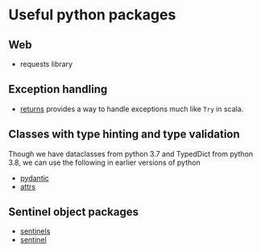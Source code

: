 # Useful python packages

## Web

* requests library

## Exception handling

* [returns](https://pypi.org/project/returns/) provides a way to handle exceptions much like `Try` in scala.

## Classes with type hinting and type validation

Though we have dataclasses from python 3.7 and TypedDict from python 3.8, we can use the following in earlier versions of python

* [pydantic](https://github.com/samuelcolvin/pydantic)
* [attrs](https://github.com/python-attrs/attrs)

## Sentinel object packages

* [sentinels](https://pypi.org/project/sentinels/)
* [sentinel](https://pypi.org/project/sentinel/)

